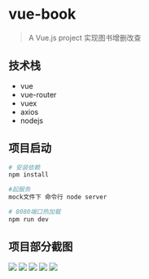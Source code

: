 # vue-book

> A Vue.js project  实现图书增删改查

## 技术栈
- vue
- vue-router
- vuex
- axios
- nodejs

## 项目启动

``` bash
# 安装依赖
npm install

#起服务
mock文件下 命令行 node server

# 8080端口热加载
npm run dev

```
## 项目部分截图
![](https://i.imgur.com/DaUG4jI.png)
![](https://i.imgur.com/2NpJKXk.png)
![](https://i.imgur.com/MukkwMb.png)
![](https://i.imgur.com/gLuKD7K.png)
![](https://i.imgur.com/M47oZPJ.png)

